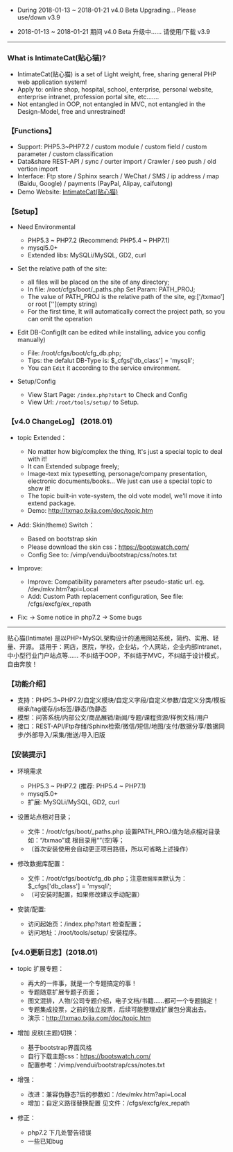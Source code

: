 
* During 2018-01-13 ~ 2018-01-21
v4.0 Beta Upgrading... Please use/down v3.9

* 2018-01-13 ~ 2018-01-21 期间 
v4.0 Beta 升级中…… 请使用/下载 v3.9

--- --- --- --- --- --- --- --- --- 


### What is IntimateCat(贴心猫)?

* IntimateCat(贴心猫) is a set of Light weight, free, sharing general PHP web application system!
* Apply to: online shop, hospital, school, enterprise, personal website, enterprise intranet, profession portal site, etc.......
* Not entangled in OOP, not entangled in MVC, not entangled in the Design-Model, free and unrestrained!


### 【Functions】

* Support: PHP5.3~PHP7.2 / custom module / custom field / custom parameter / custom classification
* Data&share REST-API / sync / ourter import / Crawler / seo push / old vertion import
* Interface: Ftp store / Sphinx search / WeChat / SMS / ip address / map (Baidu, Google) / payments (PayPal, Alipay, caifutong)
* Demo Website: [IntimateCat(贴心猫)](http://txmao.txjia.com/)


### 【Setup】

* Need Environmental
  - PHP5.3 ~ PHP7.2 (Recommend: PHP5.4 ~ PHP7.1)
  - mysql5.0+
  - Extended libs: MySQLi/MySQL, GD2, curl

* Set the relative path of the site: 
  - all files will be placed on the site of any directory; 
  - In file: /root/cfgs/boot/_paths.php Set Param: PATH_PROJ; 
  - The value of PATH_PROJ is the relative path of the site, eg:['/txmao'] or root [''](empty string)
  - For the first time, It will automatically correct the project path, so you can omit the operation

* Edit DB-Config(It can be edited while installing, advice you config manually) 
  - File: /root/cfgs/boot/cfg_db.php; 
  - Tips: the defalut DB-Type is: $_cfgs['db_class'] = 'mysqli'; 
  - You can `Edit` it according to the service environment.

* Setup/Config 
  - View Start Page: `/index.php?start` to Check and Config
  - View Url: `/root/tools/setup/` to Setup.


### 【v4.0 ChangeLog】 (2018.01)

* topic Extended：
  - No matter how big/complex the thing, It's just a special topic to deal with it!
  - It can Extended subpage freely;
  - Image-text mix typesetting, personage/company presentation, electronic documents/books... We just can use a special topic to show it!
  - The topic built-in vote-system, the old vote model, we'll move it into extend package.
  - Demo: http://txmao.txjia.com/doc/topic.htm

* Add: Skin(theme) Switch：
  - Based on bootstrap skin
  - Please download the skin css：https://bootswatch.com/
  - Config See to: /vimp/vendui/bootstrap/css/notes.txt

* Improve:
  - Improve: Compatibility parameters after pseudo-static url. eg. /dev/mkv.htm?api=Local
  - Add: Custom Path replacement configuration, See file: /cfgs/excfg/ex_repath

* Fix: 
  -> Some notice in php7.2
  -> Some bugs

--- --- --- --- --- --- --- --- --- 

贴心猫(Intimate) 是以PHP+MySQL架构设计的通用网站系统，简约、实用、轻量、开源。
适用于：网店，医院，学校，企业站，个人网站，企业内部Intranet，中小型行业门户站点等……
不纠结于OOP，不纠结于MVC，不纠结于设计模式，自由奔放！


### 【功能介绍】

* 支持：PHP5.3~PHP7.2/自定义模块/自定义字段/自定义参数/自定义分类/模板继承/tag缓存/js标签/静态/伪静态
* 模型：问答系统/内部公文/商品展销/新闻/专题/课程资源/样例文档/用户
* 接口：REST-API/Ftp存储/Sphinx检索/微信/短信/地图/支付/数据分享/数据同步/外部导入/采集/推送/导入旧版


### 【安装提示】

* 环境需求
  - PHP5.3 ~ PHP7.2 (推荐: PHP5.4 ~ PHP7.1)
  - mysql5.0+
  - 扩展: MySQLi/MySQL, GD2, curl

* 设置站点相对目录；
  - 文件：/root/cfgs/boot/_paths.php 设置PATH_PROJ值为站点相对目录如：“/txmao”或 根目录用“”(空)等；
  - （首次安装使用会自动更正项目路径，所以可省略上述操作）

* 修改数据库配置：
  - 文件：/root/cfgs/boot/cfg_db.php；注意`数据库类`默认为：$_cfgs['db_class'] = 'mysqli';
  - （可安装时配置，如果修改建议手动配置）

* 安装/配置: 
  - 访问起始页：/index.php?start 检查配置；
  - 访问地址：/root/tools/setup/ 安装程序。


### 【v4.0更新日志】(2018.01)

* topic 扩展专题：
  - 再大的一件事，就是一个专题搞定的事！
  - 专题随意扩展专题子页面；
  - 图文混排，人物/公司专题介绍，电子文档/书籍……都可一个专题搞定！
  - 专题集成投票，之前的独立投票，后续可能整理成扩展包分离出去。
  - 演示：http://txmao.txjia.com/doc/topic.htm

* 增加 皮肤(主题)切换：
  - 基于bootstrap界面风格
  - 自行下载主题css：https://bootswatch.com/
  - 配置参考：/vimp/vendui/bootstrap/css/notes.txt

* 增强：
  - 改进：兼容伪静态?后的参数如：/dev/mkv.htm?api=Local
  - 增加：自定义路径替换配置 见文件：/cfgs/excfg/ex_repath

* 修正：
  - php7.2 下几处警告错误
  - 一些已知bug
